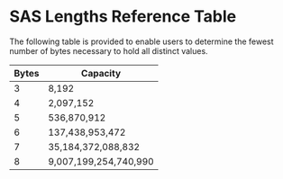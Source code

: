 
# SAS Lengths Reference Table

 The following table is provided to enable users to determine the fewest number of bytes necessary to hold all distinct values.

|Bytes|Capacity|
|-----|--------|
|3|8,192|
|4|2,097,152|
|5|536,870,912|
|6|137,438,953,472|
|7|35,184,372,088,832|
|8|9,007,199,254,740,990|
